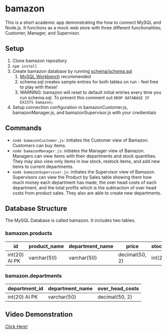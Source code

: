 # bamazon
This is a short academic app demonstrating the how to connect MySQL and Node.js. It functions as a mock web store with three different functionalities; Customer, Manager, and Supervisor.

## Setup
1. Clone bamazon repository
1. `npm install`
1. Create bamazon database by running [schema/schema.sql](https://github.com/LukeKeltner/bamazon/blob/master/schema/schema.sql)
      1. [MySQL Workbench](https://github.com/LukeKeltner/bamazon/blob/master/schema/schema.sql) recommended
      1. schema.sql creates sample entires for both tables on run - feel free to play with these!
      1. WARNING: bamazon will reset to default initial entries every time you run schema.sql.  To prevent this comment out `DROP DATABASE IF EXISTS bamazon;`
1. Setup connection configuration in bamazonCustomer.js, bamazonManager.js, and bamazonSupervisor.js with your credientials


## Commands
* `node bamazonCustomer.js`:
initiates the Customer view of Bamazon.  Customers can buy items.
* `node bamazonManager.js`:
initiates the Manager view of Bamazon.  Managers can view items with their departments and stock quantities.  They may also view only items in low stock, restock items, and add new items to current departments.
* `node bamazonSupervisor.js`:
initiates the Supervisor view of Bamazon.  Supervisors can view the Product by Sales table showing them how much money each department has made, the over head costs of each department, and the total profits which is the subtraction of over head costs from product sales.  They also are able to create new departments.

## Database Structure
The MySQL Database is called bamazon.  It includes two tables.
### bamazon.products

id | product_name | department_name | price | stock_quantity | product_sales 
------------ | ------------- |------------ | ------------- | ------------ | -------------
int(20) AI PK | varchar(50) | varchar(50) | decimal(50, 2) | int(20) | decimal(50, 2)

### bamazon.departments

department_id | department_name | over_head_costs
------------ | ------------- |------------
int(20) AI PK | varchar(50) | decimal(50, 2) 

## Video Demonstration
<a href="https://youtu.be/9YW2XWnSX3c" target="_blank">Click Here!</a>
